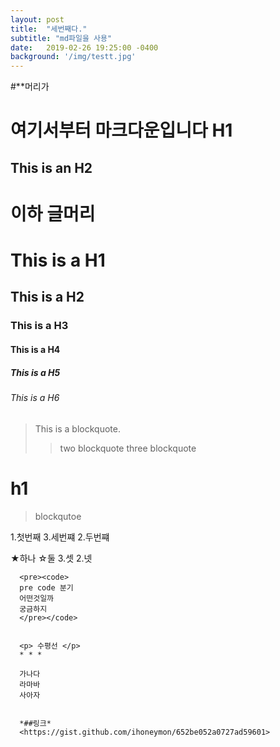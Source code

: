 ```yaml
---
layout: post
title:  "세번째다."
subtitle: "md파일을 사용"
date:   2019-02-26 19:25:00 -0400
background: '/img/testt.jpg'
---
```


#**머리가 


여기서부터 마크다운입니다 H1
=============

This is an H2
-------------

이하 글머리
=============

# This is a H1
## This is a H2
### This is a H3
#### This is a H4
##### This is a H5
###### This is a H6


> This is a blockquote.
>> two blockquote
>> three blockquote

# h1
>blockqutoe

1.첫번째
3.세번쨰
2.두번쨰

★하나
  ☆둘
    3.셋
      2.넷
      
      
      <pre><code>
      pre code 분기
      어떤것일까
      궁금하지
      </pre></code>
      
      
      <p> 수평선 </p>
      * * *
      
      가나다
      라마바
      사아자
      
      
      *##링크*
      <https://gist.github.com/ihoneymon/652be052a0727ad59601>
      
    

